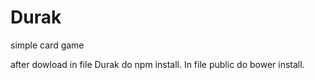 # Durak
simple card game

after dowload in file Durak do npm install. In file public do bower install.

